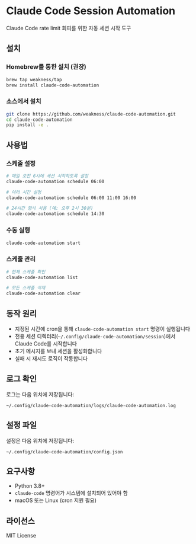 # Claude Code Session Automation

Claude Code rate limit 회피를 위한 자동 세션 시작 도구

## 설치

### Homebrew를 통한 설치 (권장)
```bash
brew tap weakness/tap
brew install claude-code-automation
```

### 소스에서 설치
```bash
git clone https://github.com/weakness/claude-code-automation.git
cd claude-code-automation
pip install -e .
```

## 사용법

### 스케줄 설정
```bash
# 매일 오전 6시에 세션 시작하도록 설정
claude-code-automation schedule 06:00

# 여러 시간 설정
claude-code-automation schedule 06:00 11:00 16:00

# 24시간 형식 사용 (예: 오후 2시 30분)
claude-code-automation schedule 14:30
```

### 수동 실행
```bash
claude-code-automation start
```

### 스케줄 관리
```bash
# 현재 스케줄 확인
claude-code-automation list

# 모든 스케줄 삭제
claude-code-automation clear
```

## 동작 원리

- 지정된 시간에 cron을 통해 `claude-code-automation start` 명령이 실행됩니다
- 전용 세션 디렉터리(`~/.config/claude-code-automation/session`)에서 Claude Code를 시작합니다
- 초기 메시지를 보내 세션을 활성화합니다
- 실패 시 재시도 로직이 작동합니다

## 로그 확인

로그는 다음 위치에 저장됩니다:
```
~/.config/claude-code-automation/logs/claude-code-automation.log
```

## 설정 파일

설정은 다음 위치에 저장됩니다:
```
~/.config/claude-code-automation/config.json
```

## 요구사항

- Python 3.8+
- `claude-code` 명령어가 시스템에 설치되어 있어야 함
- macOS 또는 Linux (cron 지원 필요)

## 라이선스

MIT License